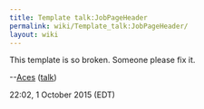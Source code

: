 ```yaml
---
title: Template talk:JobPageHeader
permalink: wiki/Template_talk:JobPageHeader/
layout: wiki
---
```


This template is so broken. Someone please fix it.
--[Aces](/wiki/User%3AAces "wikilink") ([talk](User_talk:Aces "wikilink"))
22:02, 1 October 2015 (EDT)
